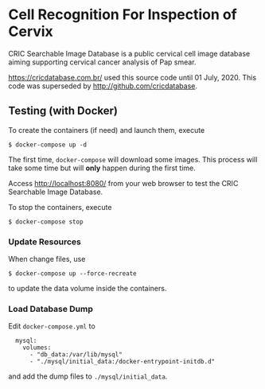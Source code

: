 # Cell Recognition For Inspection of Cervix

CRIC Searchable Image Database is a public cervical cell image database aiming supporting cervical cancer analysis of Pap smear.

https://cricdatabase.com.br/ used this source code until 01 July, 2020.
This code was superseded by http://github.com/cricdatabase.

## Testing (with Docker)

To create the containers (if need)
and launch them,
execute

```
$ docker-compose up -d
```

The first time,
`docker-compose` will download some images.
This process will take some time but will **only** happen during the first time.

Access [http://localhost:8080/](http://localhost:8080/) from your web browser
to test the CRIC Searchable Image Database.

To stop the containers,
execute

```
$ docker-compose stop
```

### Update Resources

When change files,
use

```
$ docker-compose up --force-recreate
```

to update the data volume inside the containers.

### Load Database Dump

Edit `docker-compose.yml` to

```
  mysql:
    volumes:
      - "db_data:/var/lib/mysql"
      - "./mysql/initial_data:/docker-entrypoint-initdb.d"
```

and add the dump files to `./mysql/initial_data`.

